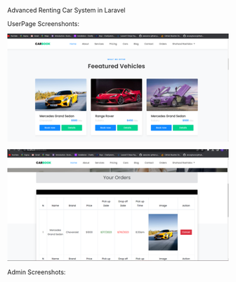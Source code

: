 
Advanced Renting Car System in Laravel 

UserPage Screenshonts:

![Screenshots](public/blog_images/Screenshot1.png)

![Screenshots](public/blog_images/Screenshot3.png)

Admin Screenshots:


